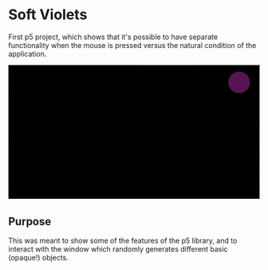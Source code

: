 # Soft Violets

First p5 project, which shows that it's possible to have separate functionality when the mouse is pressed versus the natural condition of the application.

![functionality example](soft_violets.gif)

## Purpose
This was meant to show some of the features of the p5 library, and to interact with the window which randomly generates different basic (opaque!) objects.
